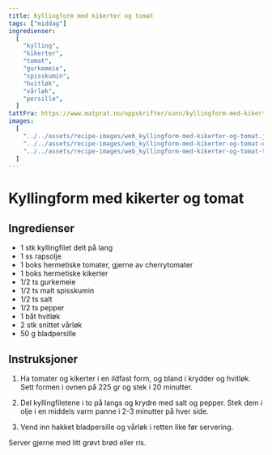 ```yaml
---
title: Kyllingform med kikerter og tomat
tags: ["middag"]
ingredienser:
  [
    "kylling",
    "kikerter",
    "tomat",
    "gurkemeie",
    "spisskumin",
    "hvitløk",
    "vårløk",
    "persille",
  ]
tattFra: https://www.matprat.no/oppskrifter/sunn/kyllingform-med-kikerter-og-tomat/
images:
  [
    "../../assets/recipe-images/web_kyllingform-med-kikerter-og-tomat.jpg",
    "../../assets/recipe-images/web_kyllingform-med-kikerter-og-tomat-en.jpg",
    "../../assets/recipe-images/web_kyllingform-med-kikerter-og-tomat-to.jpg",
  ]
---
```


# Kyllingform med kikerter og tomat

## Ingredienser

- 1 stk kyllingfilet delt på lang
- 1 ss rapsolje
- 1 boks hermetiske tomater, gjerne av cherrytomater
- 1 boks hermetiske kikerter
- 1/2 ts gurkemeie
- 1/2 ts malt spisskumin
- 1/2 ts salt
- 1/2 ts pepper
- 1 båt hvitløk
- 2 stk snittet vårløk
- 50 g bladpersille

## Instruksjoner

1. Ha tomater og kikerter i en ildfast form, og bland i krydder og hvitløk. Sett formen i ovnen på 225 gr og stek i 20 minutter.

2. Del kyllingfiletene i to på langs og krydre med salt og pepper. Stek dem i olje i en middels varm panne i 2-3 minutter på hver side.

3. Vend inn hakket bladpersille og vårløk i retten like før servering.

Server gjerne med litt grøvt brød eller ris.
